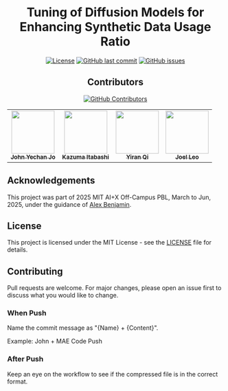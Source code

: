 
<div align="center">

<br>
<h1>Tuning of Diffusion Models for <br> Enhancing Synthetic Data Usage Ratio</h1>

[![License](https://img.shields.io/badge/License-MIT-blue.svg)](https://opensource.org/licenses/MIT)
[![GitHub last commit](https://img.shields.io/github/last-commit/JohnYechanJo/Novo-Nordisk_Anomaly-Detection)](https://github.com/JohnYechanJo/Novo-Nordisk_Anomaly-Detection/commits/main)
[![GitHub issues](https://img.shields.io/github/issues/JohnYechanJo/Novo-Nordisk_Anomaly-Detection)](https://github.com/JohnYechanJo/Novo-Nordisk_Anomaly-Detection/issues)
<br>
## Contributors

[![GitHub Contributors](https://img.shields.io/github/contributors-anon/JohnYechanJo/Novo-Nordisk_Anomaly-Detection)](https://github.com/JohnYechanJo/Novo-Nordisk_Anomaly-Detection/graphs/contributors)

<table>
  <tr>
<td align="center"><a href="https://github.com/JohnYechanJo"><img src="https://avatars.githubusercontent.com/u/131790222?v=4" width="100px;" alt=""/><br /><sub><b>John Yechan Jo</b></sub></a><br /></td>
<td align="center"><a href="https://github.com/Kaaaaaaaaaaaai"><img src="https://avatars.githubusercontent.com/u/117432135?v=4" width="100px;" alt=""/><br /><sub><b>Kazuma Itabashi</b></sub></a><br /></td>
<td align="center"><a href="https://github.com/allergic-garlic"><img src="https://avatars.githubusercontent.com/u/116773411?v=4" width="100px;" alt=""/><br /><sub><b>Yiran Qi</b></sub></a><br /></td>
<td align="center"><a href="https://github.com/joelleoqiyi"><img src="https://avatars.githubusercontent.com/u/20594310?v=4" width="100px;" alt=""/><br /><sub><b>Joel Leo</b></sub></a><br /></td>
    </tr>
</table>


</div>

## Acknowledgements

This project was part of 2025 MIT AI+X Off-Campus PBL, March to Jun, 2025, under the guidance of [Alex Benjamin](https://www.linkedin.com/in/abenjamin1992/).

## License

This project is licensed under the MIT License - see the [LICENSE](./LICENSE) file for details.

## Contributing

Pull requests are welcome. For major changes, please open an issue first to discuss what you would like to change.

### When Push

Name the commit message as "{Name} + {Content}".

Example: John + MAE Code Push

### After Push

Keep an eye on the workflow to see if the compressed file is in the correct format.

